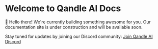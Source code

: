 # Welcome to Qandle AI Docs

👋 Hello there! We're currently building something awesome for you. Our documentation site is under construction and will be available soon.

Stay tuned for updates by joining our Discord community: [Join Qandle AI Discord](https://discord.gg/qmPmBwH3)


